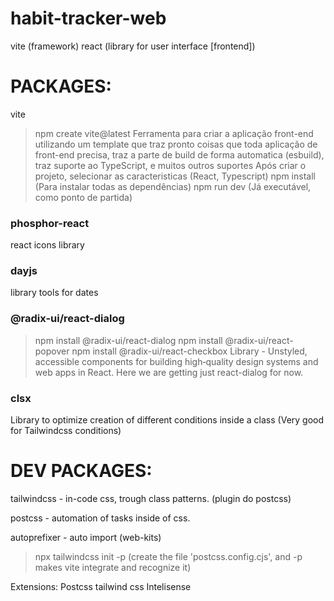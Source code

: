# habit-tracker-web

vite (framework)
react (library for user interface [frontend])

PACKAGES:
========

vite
> npm create vite@latest 
Ferramenta para criar a aplicação front-end utilizando um template que traz pronto coisas que toda aplicação de front-end precisa, traz a parte de build de forma automatica (esbuild), traz suporte ao TypeScript, e muitos outros suportes
> Após criar o projeto, selecionar as caracteristicas (React, Typescript)
> npm install (Para instalar todas as dependências)
> npm run dev (Já executável, como ponto de partida)

### phosphor-react
react icons library

### dayjs
library tools for dates

### @radix-ui/react-dialog
>npm install @radix-ui/react-dialog
>npm install @radix-ui/react-popover
>npm install @radix-ui/react-checkbox
Library - Unstyled, accessible components for building high‑quality design systems and web apps in React. Here we are getting just react-dialog for now.

### clsx
Library to optimize creation of different conditions inside a class (Very good for Tailwindcss conditions)


DEV PACKAGES:
=========

tailwindcss - in-code css, trough class patterns. (plugin do postcss)

postcss - automation of tasks inside of css.

autoprefixer - auto import (web-kits)

>npx tailwindcss init -p (create the file 'postcss.config.cjs', and -p makes vite integrate and recognize it)


Extensions:
Postcss
tailwind css Intelisense


